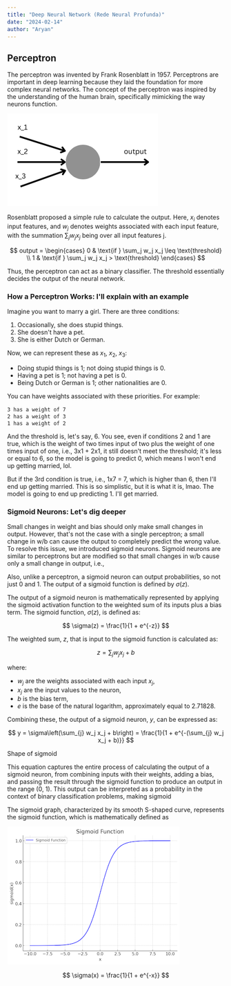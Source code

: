 ```yaml
---
title: "Deep Neural Network (Rede Neural Profunda)"
date: "2024-02-14"
author: "Aryan"
---
```


## Perceptron

The perceptron was invented by Frank Rosenblatt in 1957. Perceptrons are important in deep learning because they laid the foundation for more complex neural networks. The concept of the perceptron was inspired by the understanding of the human brain, specifically mimicking the way neurons function.

![perceptron](/deep-learning/neural-network/perceptron.png)

Rosenblatt proposed a simple rule to calculate the output. Here, $x_i$ denotes input features, and $w_j$ denotes weights associated with each input feature, with the summation $\sum_j w_jx_j$ being over all input features j.


$$
output = 
\begin{cases} 
0 & \text{if } \sum_j w_j x_j \leq \text{threshold} \\
1 & \text{if } \sum_j w_j x_j > \text{threshold}
\end{cases}
$$

Thus, the perceptron can act as a binary classifier. The threshold essentially decides the output of the neural network.

### How a Perceptron Works: I'll explain with an example

Imagine you want to marry a girl. There are three conditions:

1. Occasionally, she does stupid things.
2. She doesn't have a pet.
3. She is either Dutch or German.

Now, we can represent these as $x_1$, $x_2$, $x_3$:

- Doing stupid things is 1; not doing stupid things is 0.
- Having a pet is 1; not having a pet is 0.
- Being Dutch or German is 1; other nationalities are 0.

You can have weights associated with these priorities. For example:

```
3 has a weight of 7
2 has a weight of 3
1 has a weight of 2
```


And the threshold is, let's say, 6. You see, even if conditions 2 and 1 are true, which is the weight of two times input of two plus the weight of one times input of one, i.e., 3x1 + 2x1, it still doesn't meet the threshold; it's less or equal to 6, so the model is going to predict 0, which means I won't end up getting married, lol.

But if the 3rd condition is true, i.e., 1x7 = 7, which is higher than 6, then I'll end up getting married. This is so simplistic, but it is what it is, lmao. The model is going to end up predicting 1. I'll get married.

### Sigmoid Neurons: Let's dig deeper

Small changes in weight and bias should only make small changes in output. However, that's not the case with a single perceptron; a small change in w/b can cause the output to completely predict the wrong value. To resolve this issue, we introduced sigmoid neurons. Sigmoid neurons are similar to perceptrons but are modified so that small changes in w/b cause only a small change in output, i.e.,

Also, unlike a perceptron, a sigmoid neuron can output probabilities, so not just 0 and 1. The output of a sigmoid function is defined by $\sigma(z)$.

The output of a sigmoid neuron is mathematically represented by applying the sigmoid activation function to the weighted sum of its inputs plus a bias term. The sigmoid function, $\sigma(z)$, is defined as:

$$ \sigma(z) = \frac{1}{1 + e^{-z}} $$

The weighted sum, $z$, that is input to the sigmoid function is calculated as:

$$ z = \sum_{j} w_j x_j + b $$

where:
- $w_j$ are the weights associated with each input $x_j$,
- $x_j$ are the input values to the neuron,
- $b$ is the bias term,
- $e$ is the base of the natural logarithm, approximately equal to 2.71828.

Combining these, the output of a sigmoid neuron, $y$, can be expressed as:

$$ y = \sigma\left(\sum_{j} w_j x_j + b\right) = \frac{1}{1 + e^{-(\sum_{j} w_j x_j + b)}} $$

Shape of sigmoid 

This equation captures the entire process of calculating the output of a sigmoid neuron, from combining inputs with their weights, adding a bias, and passing the result through the sigmoid function to produce an output in the range (0, 1). This output can be interpreted as a probability in the context of binary classification problems, making sigmoid

The sigmoid graph, characterized by its smooth S-shaped curve, represents the sigmoid function, which is mathematically defined as 

![sigmoid graph](/deep-learning/neural-network/sigmoid.png)

$$
\sigma(x) = \frac{1}{1 + e^{-x}}
$$
